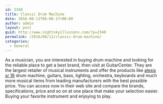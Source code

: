 ```yaml
---
id: 2348
title: Classic Drum Machine
date: 2016-08-11T06:08:17+00:00
author: admin
layout: post
guid: http://www.nightskyillusions.com/?p=2348
permalink: /2016/08/11/classic-drum-machine/
categories:
  - General
---
```

As a musician, you are interested in buying drum machine and looking for the reliable place to get a best brand, then visit at GuitarCenter. They are the largest retailer of musical instruments and offer the products like [alesis sr 18](http://www.guitarcenter.com/Alesis/SR-18-Drum-Machine-1274115061163.gc) drum machine, guitars, bass, lighting, orchestra, keyboards and much more musical items from leading manufacturers with the best possible price. You can access now in their web site and compare the brands, specifications, price and so on at one place that make your selection easier. Buying your favorite instrument and enjoying to play.